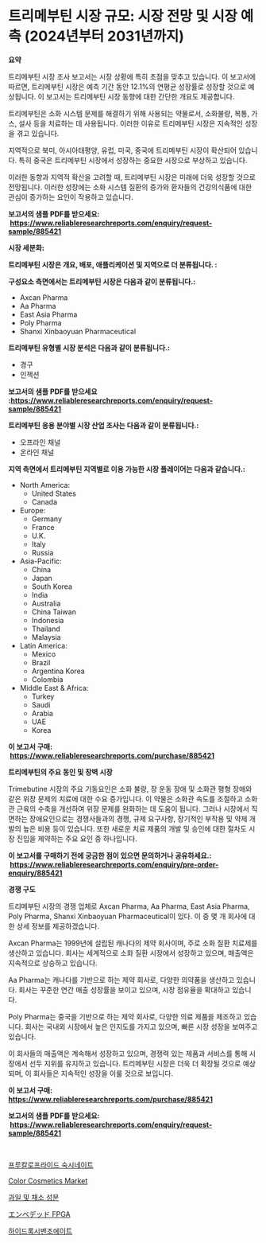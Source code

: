 <p><h1>트리메부틴 시장 규모: 시장 전망 및 시장 예측 (2024년부터 2031년까지)</h1></p><p><strong>요약</strong></p>
<p><p>트리메부틴 시장 조사 보고서는 시장 상황에 특히 초점을 맞추고 있습니다. 이 보고서에 따르면, 트리메부틴 시장은 예측 기간 동안 12.1%의 연평균 성장률로 성장할 것으로 예상됩니다. 이 보고서는 트리메부틴 시장 동향에 대한 간단한 개요도 제공합니다.</p><p>트리메부틴은 소화 시스템 문제를 해결하기 위해 사용되는 약물로서, 소화불량, 복통, 가스, 설사 등을 치료하는 데 사용됩니다. 이러한 이유로 트리메부틴 시장은 지속적인 성장을 겪고 있습니다.</p><p>지역적으로 북미, 아시아태평양, 유럽, 미국, 중국에 트리메부틴 시장이 확산되어 있습니다. 특히 중국은 트리메부틴 시장에서 성장하는 중요한 시장으로 부상하고 있습니다.</p><p>이러한 동향과 지역적 확산을 고려할 때, 트리메부틴 시장은 미래에 더욱 성장할 것으로 전망됩니다. 이러한 성장에는 소화 시스템 질환의 증가와 환자들의 건강의식품에 대한 관심이 증가하는 요인이 작용하고 있습니다.</p></p>
<p><strong>보고서의 샘플 PDF를 받으세요: &nbsp;<a href="https://www.reliableresearchreports.com/enquiry/request-sample/885421">https://www.reliableresearchreports.com/enquiry/request-sample/885421</a></strong></p>
<p><strong>시장 세분화:</strong></p>
<p><strong> 트리메부틴 시장은 개요, 배포, 애플리케이션 및 지역으로 더 분류됩니다. :</strong></p>
<p><strong>구성요소 측면에서는 트리메부틴 시장은 다음과 같이 분류됩니다.:</strong></p>
<p><ul><li>Axcan Pharma</li><li>Aa Pharma</li><li>East Asia Pharma</li><li>Poly Pharma</li><li>Shanxi Xinbaoyuan Pharmaceutical</li></ul></p>
<p><strong> 트리메부틴 유형별 시장 분석은 다음과 같이 분류됩니다.:</strong></p>
<p><ul><li>경구</li><li>인젝션</li></ul></p>
<p><strong>보고서의 샘플 PDF를 받으세요 :<a href="https://www.reliableresearchreports.com/enquiry/request-sample/885421">https://www.reliableresearchreports.com/enquiry/request-sample/885421</a></strong></p>
<p><strong> 트리메부틴 응용 분야별 시장 산업 조사는 다음과 같이 분류됩니다.:</strong></p>
<p><ul><li>오프라인 채널</li><li>온라인 채널</li></ul></p>
<p><strong>지역 측면에서 트리메부틴 지역별로 이용 가능한 시장 플레이어는 다음과 같습니다.:</strong></p>
<p><ul>
    <li>
        North America:
        <ul>
            <li>United States</li>
            <li>Canada</li>
        </ul>
    </li>
    <li>
        Europe:
        <ul>
            <li>Germany</li>
            <li>France</li>
            <li>U.K.</li>
            <li>Italy</li>
            <li>Russia</li>
        </ul>
    </li>
    <li>
        Asia-Pacific:
        <ul>
            <li>China</li>
            <li>Japan</li>
            <li>South Korea</li>
            <li>India</li>
            <li>Australia</li>
            <li>China Taiwan</li>
            <li>Indonesia</li>
            <li>Thailand</li>
            <li>Malaysia</li>
        </ul>
    </li>
    <li>
        Latin America:
        <ul>
            <li>Mexico</li>
            <li>Brazil</li>
            <li>Argentina Korea</li>
            <li>Colombia</li>
        </ul>
    </li>
    <li>
        Middle East & Africa:
        <ul>
            <li>Turkey</li>
            <li>Saudi</li>
            <li>Arabia</li>
            <li>UAE</li>
            <li>Korea</li>
        </ul>
    </li>
    </ul></p>
<p><strong>이 보고서 구매: &nbsp;<a href="https://www.reliableresearchreports.com/purchase/885421">https://www.reliableresearchreports.com/purchase/885421</a></strong></p>
<p><strong>트리메부틴의 주요 동인 및 장벽 시장</strong></p>
<p><p>Trimebutine 시장의 주요 기동요인은 소화 불량, 장 운동 장애 및 소화관 평형 장애와 같은 위장 문제의 치료에 대한 수요 증가입니다. 이 약물은 소화관 속도를 조절하고 소화관 근육의 수축을 개선하여 위장 문제를 완화하는 데 도움이 됩니다. 그러나 시장에서 직면하는 장애요인으로는 경쟁사들과의 경쟁, 규제 요구사항, 장기적인 부작용 및 약제 개발의 높은 비용 등이 있습니다. 또한 새로운 치료 제품의 개발 및 승인에 대한 절차도 시장 진입을 제약하는 주요 요인 중 하나입니다.</p></p>
<p><strong>이 보고서를 구매하기 전에 궁금한 점이 있으면 문의하거나 공유하세요.: &nbsp;<a href="https://www.reliableresearchreports.com/enquiry/pre-order-enquiry/885421">https://www.reliableresearchreports.com/enquiry/pre-order-enquiry/885421</a></strong></p>
<p><strong>경쟁 구도</strong></p>
<p><p>트리메부틴 시장의 경쟁 업체로 Axcan Pharma, Aa Pharma, East Asia Pharma, Poly Pharma, Shanxi Xinbaoyuan Pharmaceutical이 있다. 이 중 몇 개 회사에 대한 상세 정보를 제공하겠습니다.</p><p>Axcan Pharma는 1999년에 설립된 캐나다의 제약 회사이며, 주로 소화 질환 치료제를 생산하고 있습니다. 회사는 세계적으로 소화 질환 시장에서 성장하고 있으며, 매출액은 지속적으로 상승하고 있습니다.</p><p>Aa Pharma는 캐나다를 기반으로 하는 제약 회사로, 다양한 의약품을 생산하고 있습니다. 회사는 꾸준한 연간 매출 성장률을 보이고 있으며, 시장 점유율을 확대하고 있습니다.</p><p>Poly Pharma는 중국을 기반으로 하는 제약 회사로, 다양한 의료 제품을 제조하고 있습니다. 회사는 국내외 시장에서 높은 인지도를 가지고 있으며, 빠른 시장 성장을 보여주고 있습니다.</p><p>이 회사들의 매출액은 계속해서 성장하고 있으며, 경쟁력 있는 제품과 서비스를 통해 시장에서 선두 지위를 유지하고 있습니다. 트리메부틴 시장은 더욱 더 확장될 것으로 예상되며, 이 회사들은 지속적인 성장을 이룰 것으로 보입니다.</p></p>
<p><strong>이 보고서 구매: &nbsp; <a href="https://www.reliableresearchreports.com/purchase/885421">https://www.reliableresearchreports.com/purchase/885421</a></strong></p>
<p><strong>보고서의 샘플 PDF를 받으세요: &nbsp;<a href="https://www.reliableresearchreports.com/enquiry/request-sample/885421">https://www.reliableresearchreports.com/enquiry/request-sample/885421</a></strong><strong></strong></p>
<p>&nbsp;</p>
<p><p><a href="https://github.com/plelbej847484502/Market-Research-Report-List-1/blob/main/89895794831.md">프루칼로프라이드 숙시네이트</a></p><p><a href="https://github.com/marloy8/Market-Research-Report-List-3/blob/main/color-cosmetics-market.md">Color Cosmetics Market</a></p><p><a href="https://medium.com/@sheldondtickinson9867/%EA%B3%BC%EC%9D%BC-%EB%B0%8F-%EC%B1%84%EC%86%8C-%EC%84%B1%EB%B6%84-%EC%8B%9C%EC%9E%A5-%EC%8B%9C%EC%9E%A5-cagr-%EC%8B%9C%EC%9E%A5-%EB%8F%99%ED%96%A5-%EB%B0%8F-%EC%84%B1%EC%9E%A5-%EC%A0%84%EB%9E%B5%EC%97%90-%EB%8C%80%ED%95%9C-%ED%86%B5%EC%B0%B0%EB%A0%A5-2f95e065d963">과일 및 채소 성분</a></p><p><a href="https://github.com/dzy793153605/Market-Research-Report-List-1/blob/main/94095565259.md">エンベデッド FPGA</a></p><p><a href="https://medium.com/@robertojones8678/%ED%95%98%EC%9D%B4%EB%93%9C%EB%A1%9D%EC%8B%9C%EB%B2%A4%EC%A1%B0%EC%97%90%EC%9D%B4%ED%8A%B8-%EC%8B%9C%EC%9E%A5-%EC%A1%B0%EC%82%AC-%EB%B3%B4%EA%B3%A0%EC%84%9C-%EA%B7%B8-%EC%97%AD%EC%82%AC-%EB%B0%8F-2024%EB%85%84%EB%B6%80%ED%84%B0-2031%EB%85%84%EA%B9%8C%EC%A7%80%EC%9D%98-%EC%98%88%EC%B8%A1-2ef2078a74f1">하이드록시벤조에이트</a></p></p>